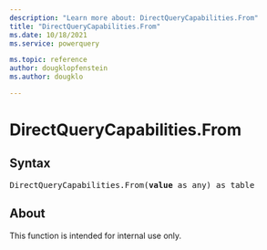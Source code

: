 ```yaml
---
description: "Learn more about: DirectQueryCapabilities.From"
title: "DirectQueryCapabilities.From"
ms.date: 10/18/2021
ms.service: powerquery

ms.topic: reference
author: dougklopfenstein
ms.author: dougklo

---
```

# DirectQueryCapabilities.From

## Syntax

<pre>
DirectQueryCapabilities.From(<b>value</b> as any) as table
</pre>

## About

This function is intended for internal use only.
